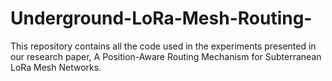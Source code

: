 # Underground-LoRa-Mesh-Routing-
This repository contains all the code used in the experiments presented in our research paper, A Position-Aware Routing Mechanism for Subterranean LoRa Mesh Networks.

